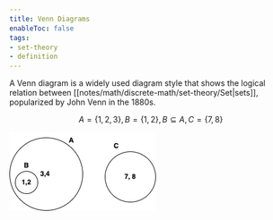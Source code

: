 ```yaml
---
title: Venn Diagrams
enableToc: false
tags: 
- set-theory
- definition
---
```

A Venn diagram is a widely used diagram style that shows the logical relation between [[notes/math/discrete-math/set-theory/Set|sets]], popularized by John Venn in the 1880s.

$$
А = \{1, 2, 3\}, B= \{1, 2\}, B \subseteq A, C = \{7,8\}
$$

![example of venn diagram](notes/assets/VennDiagramExample.png#invert_B)
